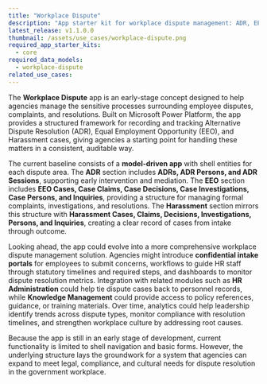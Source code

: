 ```yaml
---
title: "Workplace Dispute"
description: "App starter kit for workplace dispute management: ADR, EEO, and harassment case tracking."
latest_release: v1.1.0.0
thumbnail: /assets/use_cases/workplace-dispute.png
required_app_starter_kits:
  - core
required_data_models:
  - workplace-dispute
related_use_cases:
---
```


The **Workplace Dispute** app is an early-stage concept designed to help agencies manage the sensitive processes surrounding employee disputes, complaints, and resolutions. Built on Microsoft Power Platform, the app provides a structured framework for recording and tracking Alternative Dispute Resolution (ADR), Equal Employment Opportunity (EEO), and Harassment cases, giving agencies a starting point for handling these matters in a consistent, auditable way.

The current baseline consists of a **model-driven app** with shell entities for each dispute area. The **ADR** section includes **ADRs, ADR Persons, and ADR Sessions**, supporting early intervention and mediation. The **EEO** section includes **EEO Cases, Case Claims, Case Decisions, Case Investigations, Case Persons, and Inquiries**, providing a structure for managing formal complaints, investigations, and resolutions. The **Harassment** section mirrors this structure with **Harassment Cases, Claims, Decisions, Investigations, Persons, and Inquiries**, creating a clear record of cases from intake through outcome.

Looking ahead, the app could evolve into a more comprehensive workplace dispute management solution. Agencies might introduce **confidential intake portals** for employees to submit concerns, workflows to guide HR staff through statutory timelines and required steps, and dashboards to monitor dispute resolution metrics. Integration with related modules such as **HR Administration** could help tie dispute cases back to personnel records, while **Knowledge Management** could provide access to policy references, guidance, or training materials. Over time, analytics could help leadership identify trends across dispute types, monitor compliance with resolution timelines, and strengthen workplace culture by addressing root causes.

Because the app is still in an early stage of development, current functionality is limited to shell navigation and basic forms. However, the underlying structure lays the groundwork for a system that agencies can expand to meet legal, compliance, and cultural needs for dispute resolution in the government workplace.


